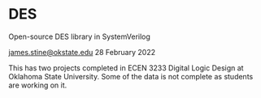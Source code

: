 # DES
Open-source DES library in SystemVerilog

james.stine@okstate.edu 28 February 2022

This has two projects completed in ECEN 3233 Digital Logic Design at
Oklahoma State University.  Some of the data is not complete as
students are working on it.


